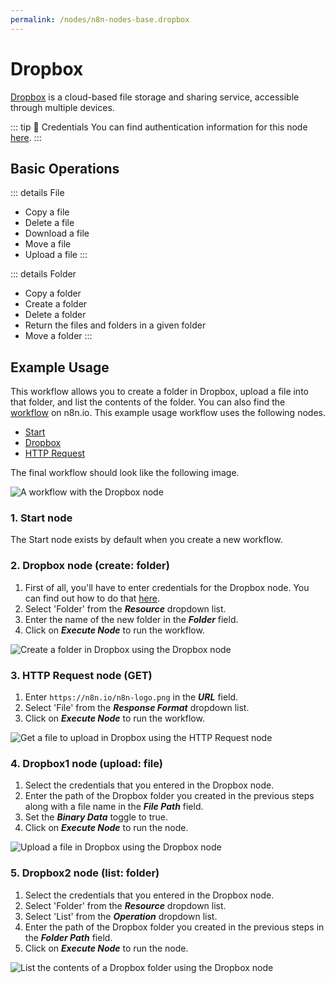 ```yaml
---
permalink: /nodes/n8n-nodes-base.dropbox
---
```


# Dropbox

[Dropbox](https://dropbox.com) is a cloud-based file storage and sharing service, accessible through multiple devices.

::: tip 🔑 Credentials
You can find authentication information for this node [here](../../../credentials/Dropbox/README.md).
:::

## Basic Operations

::: details File
- Copy a file
- Delete a file
- Download a file
- Move a file
- Upload a file
:::

::: details Folder
- Copy a folder
- Create a folder
- Delete a folder
- Return the files and folders in a given folder
- Move a folder
:::

## Example Usage

This workflow allows you to create a folder in Dropbox, upload a file into that folder, and list the contents of the folder. You can also find the [workflow](https://n8n.io/workflows/615) on n8n.io. This example usage workflow uses the following nodes.
- [Start](../../core-nodes/Start/README.md)
- [Dropbox]()
- [HTTP Request](../../core-nodes/HTTPRequest/README.md)

The final workflow should look like the following image.

![A workflow with the Dropbox node](./workflow.png)

### 1. Start node

The Start node exists by default when you create a new workflow.

### 2. Dropbox node (create: folder)

1. First of all, you'll have to enter credentials for the Dropbox node. You can find out how to do that [here](../../../credentials/Dropbox/).
2. Select 'Folder' from the ***Resource*** dropdown list.
3. Enter the name of the new folder in the ***Folder*** field.
4. Click on ***Execute Node*** to run the workflow.

![Create a folder in Dropbox using the Dropbox node](./Dropbox_node.png)

### 3. HTTP Request node (GET)

1. Enter `https://n8n.io/n8n-logo.png` in the ***URL*** field.
2. Select 'File' from the ***Response Format*** dropdown list.
3. Click on ***Execute Node*** to run the workflow.

![Get a file to upload in Dropbox using the HTTP Request node](./HTTPRequest_node.png)

### 4. Dropbox1 node (upload: file)

1. Select the credentials that you entered in the Dropbox node.
2. Enter the path of the Dropbox folder you created in the previous steps along with a file name in the ***File Path*** field.
3. Set the ***Binary Data*** toggle to true.
4. Click on ***Execute Node*** to run the node.

![Upload a file in Dropbox using the Dropbox node](./Dropbox1_node.png)

### 5. Dropbox2 node (list: folder)

1. Select the credentials that you entered in the Dropbox node.
2. Select 'Folder' from the ***Resource*** dropdown list.
3. Select 'List' from the ***Operation*** dropdown list.
4. Enter the path of the Dropbox folder you created in the previous steps in the ***Folder Path*** field.
5. Click on ***Execute Node*** to run the node.

![List the contents of a Dropbox folder using the Dropbox node](./Dropbox2_node.png)
